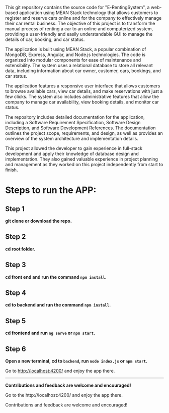 This git repository contains the source code for "E-RentingSystem", a web-based application using MEAN Stack technology that allows customers to register and reserve cars online and for the company to effectively manage their car rental business. The objective of this project is to transform the manual process of renting a car to an online and computerized system, providing a user-friendly and easily understandable GUI to manage the details of car, booking, and car status.

The application is built using MEAN Stack, a popular combination of MongoDB, Express, Angular, and Node.js technologies. The code is organized into modular components for ease of maintenance and extensibility. The system uses a relational database to store all relevant data, including information about car owner, customer, cars, bookings, and car status.

The application features a responsive user interface that allows customers to browse available cars, view car details, and make reservations with just a few clicks. The system also includes administrative features that allow the company to manage car availability, view booking details, and monitor car status.

The repository includes detailed documentation for the application, including a Software Requirement Specification, Software Design Description, and Software Development References. The documentation outlines the project scope, requirements, and design, as well as provides an overview of the system architecture and implementation details.

This project allowed the developer to gain experience in full-stack development and apply their knowledge of database design and implementation. They also gained valuable experience in project planning and management as they worked on this project independently from start to finish.

# Steps to run the APP:

## Step 1
**git clone or download the repo.**

## Step 2
**cd root folder.**

## Step 3
**cd front end and run the command `npm install`.**

## Step 4
**cd to backend and run the command `npm install`.**

## Step 5
**cd frontend and run `ng serve` or `npm start`.**

## Step 6
**Open a new terminal, cd to `backend`, run `node index.js` or `npm start`.**

Go to [http://localhost:4200/](http://localhost:4200/) and enjoy the app there.

---

**Contributions and feedback are welcome and encouraged!**

Go to the http://localhost:4200/ and enjoy the app there.

Contributions and feedback are welcome and encouraged!
